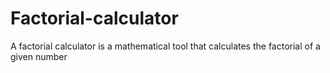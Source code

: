 # Factorial-calculator
A factorial calculator is a mathematical tool that calculates the factorial of a given number
